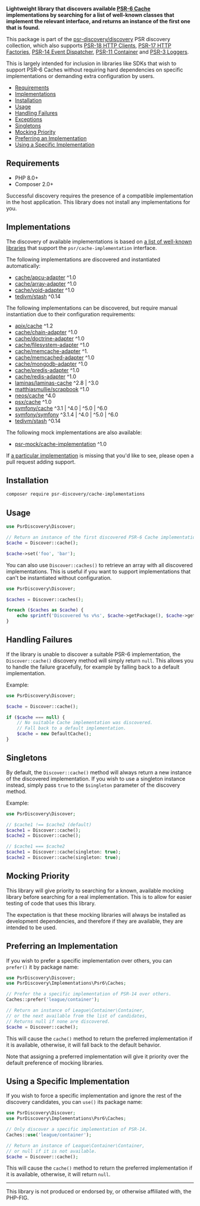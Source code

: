 **Lightweight library that discovers available [PSR-6 Cache](https://www.php-fig.org/psr/psr-6/) implementations by searching for a list of well-known classes that implement the relevant interface, and returns an instance of the first one that is found.**

This package is part of the [psr-discovery/discovery](https://github.com/psr-discovery/discovery) PSR discovery collection, which also supports [PSR-18 HTTP Clients](https://github.com/psr-discovery/http-client-implementations), [PSR-17 HTTP Factories](https://github.com/psr-discovery/http-factory-implementations), [PSR-14 Event Dispatcher](https://github.com/psr-discovery/event-dispatcher-implementations), [PSR-11 Container](https://github.com/psr-discovery/container-implementations) and [PSR-3 Loggers](https://github.com/psr-discovery/log-implementations).

This is largely intended for inclusion in libraries like SDKs that wish to support PSR-6 Caches without requiring hard dependencies on specific implementations or demanding extra configuration by users.

-   [Requirements](#requirements)
-   [Implementations](#implementations)
-   [Installation](#installation)
-   [Usage](#usage)
-   [Handling Failures](#handling-failures)
-   [Exceptions](#exceptions)
-   [Singletons](#singletons)
-   [Mocking Priority](#mocking-priority)
-   [Preferring an Implementation](#preferring-an-implementation)
-   [Using a Specific Implementation](#using-a-specific-implementation)

## Requirements

-   PHP 8.0+
-   Composer 2.0+

Successful discovery requires the presence of a compatible implementation in the host application. This library does not install any implementations for you.

## Implementations

The discovery of available implementations is based on [a list of well-known libraries](https://packagist.org/providers/psr/cache-implementation) that support the `psr/cache-implementation` interface.

The following implementations are discovered and instantiated automatically:

-   [cache/apcu-adapter](https://github.com/php-cache/apcu-adapter) ^1.0
-   [cache/array-adapter](https://github.com/php-cache/array-adapter) ^1.0
-   [cache/void-adapter](https://github.com/php-cache/void-adapter) ^1.0
-   [tedivm/stash](https://github.com/tedious/Stash) ^0.14

The following implementations can be discovered, but require manual instantiation due to their configuration requirements:

-   [apix/cache](https://github.com/apix/cache) ^1.2
-   [cache/chain-adapter](https://github.com/php-cache/chain-adapter) ^1.0
-   [cache/doctrine-adapter](https://github.com/php-cache/doctrine-adapter) ^1.0
-   [cache/filesystem-adapter](https://github.com/php-cache/filesystem-adapter) ^1.0
-   [cache/memcache-adapter](https://github.com/php-cache/memcache-adapter) ^1.
-   [cache/memcached-adapter](https://github.com/php-cache/memcached-adapter) ^1.0
-   [cache/mongodb-adapter](https://github.com/php-cache/mongodb-adapter) ^1.0
-   [cache/predis-adapter](https://github.com/php-cache/predis-adapter) ^1.0
-   [cache/redis-adapter](https://github.com/php-cache/redis-adapter) ^1.0
-   [laminas/laminas-cache](https://github.com/laminas/laminas-cache) ^2.8 | ^3.0
-   [matthiasmullie/scrapbook](https://github.com/matthiasmullie/scrapbook) ^1.0
-   [neos/cache](https://github.com/neos/cache) ^4.0
-   [psx/cache](https://github.com/apioo/psx-cache) ^1.0
-   [symfony/cache](https://github.com/symfony/cache) ^3.1 | ^4.0 | ^5.0 | ^6.0
-   [symfony/symfony](https://github.com/symfony/symfony) ^3.1.4 | ^4.0 | ^5.0 | ^6.0
-   [tedivm/stash](https://github.com/tedious/Stash) ^0.14

The following mock implementations are also available:

-   [psr-mock/cache-implementation](https://github.com/psr-mock/cache-implementation) ^1.0

If [a particular implementation](https://packagist.org/providers/psr/cache-implementation) is missing that you'd like to see, please open a pull request adding support.

## Installation

```bash
composer require psr-discovery/cache-implementations
```

## Usage

```php
use PsrDiscovery\Discover;

// Return an instance of the first discovered PSR-6 Cache implementation.
$cache = Discover::cache();

$cache->set('foo', 'bar');
```

You can also use `Discover::caches()` to retrieve an array with all discovered implementations. This is useful if you want to support implementations that can't be instantiated without configuration.

```php
use PsrDiscovery\Discover;

$caches = Discover::caches();

foreach ($caches as $cache) {
    echo sprintf('Discovered %s v%s', $cache->getPackage(), $cache->getVersion());
}
```

## Handling Failures

If the library is unable to discover a suitable PSR-6 implementation, the `Discover::cache()` discovery method will simply return `null`. This allows you to handle the failure gracefully, for example by falling back to a default implementation.

Example:

```php
use PsrDiscovery\Discover;

$cache = Discover::cache();

if ($cache === null) {
    // No suitable Cache implementation was discovered.
    // Fall back to a default implementation.
    $cache = new DefaultCache();
}
```

## Singletons

By default, the `Discover::cache()` method will always return a new instance of the discovered implementation. If you wish to use a singleton instance instead, simply pass `true` to the `$singleton` parameter of the discovery method.

Example:

```php
use PsrDiscovery\Discover;

// $cache1 !== $cache2 (default)
$cache1 = Discover::cache();
$cache2 = Discover::cache();

// $cache1 === $cache2
$cache1 = Discover::cache(singleton: true);
$cache2 = Discover::cache(singleton: true);
```

## Mocking Priority

This library will give priority to searching for a known, available mocking library before searching for a real implementation. This is to allow for easier testing of code that uses this library.

The expectation is that these mocking libraries will always be installed as development dependencies, and therefore if they are available, they are intended to be used.

## Preferring an Implementation

If you wish to prefer a specific implementation over others, you can `prefer()` it by package name:

```php
use PsrDiscovery\Discover;
use PsrDiscovery\Implementations\Psr6\Caches;

// Prefer the a specific implementation of PSR-14 over others.
Caches::prefer('league/container');

// Return an instance of League\Container\Container,
// or the next available from the list of candidates,
// Returns null if none are discovered.
$cache = Discover::cache();
```

This will cause the `cache()` method to return the preferred implementation if it is available, otherwise, it will fall back to the default behavior.

Note that assigning a preferred implementation will give it priority over the default preference of mocking libraries.

## Using a Specific Implementation

If you wish to force a specific implementation and ignore the rest of the discovery candidates, you can `use()` its package name:

```php
use PsrDiscovery\Discover;
use PsrDiscovery\Implementations\Psr6\Caches;

// Only discover a specific implementation of PSR-14.
Caches::use('league/container');

// Return an instance of League\Container\Container,
// or null if it is not available.
$cache = Discover::cache();
```

This will cause the `cache()` method to return the preferred implementation if it is available, otherwise, it will return `null`.

---

This library is not produced or endorsed by, or otherwise affiliated with, the PHP-FIG.
